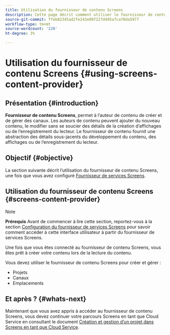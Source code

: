 ```yaml
---
title: Utilisation du fournisseur de contenu Screens
description: Cette page décrit comment utiliser le fournisseur de contenu Screens pour créer du contenu.
source-git-commit: ffeb82345ad2fe243e09f227d495afca70da5977
workflow-type: tm+mt
source-wordcount: '220'
ht-degree: 3%

---
```



# Utilisation du fournisseur de contenu Screens {#using-screens-content-provider}

## Présentation {#introduction}

**Fournisseur de contenu Screens**, permet à l’auteur de contenu de créer et de gérer des canaux. Les auteurs de contenu peuvent ajouter du nouveau contenu, le modifier sans se soucier des détails de la création d’affichages ou de l’enregistrement du lecteur. Le fournisseur de contenu fournit une abstraction des détails sous-jacents du développement du contenu, des affichages ou de l’enregistrement du lecteur.

## Objectif {#objective}

La section suivante décrit l’utilisation du fournisseur de contenu Screens, une fois que vous avez configuré [Fournisseur de services Screens](https://experienceleague.adobe.com/docs/experience-manager-cloud-service/screens-as-cloud-service/configure-screens-cloud/navigating-to-screens-services-provider.html?lang=en).

## Utilisation du fournisseur de contenu Screens {#screens-content-provider}

>[!NOTE]
>**Prérequis**
>Avant de commencer à lire cette section, reportez-vous à la section [Configuration du fournisseur de services Screens](https://experienceleague.adobe.com/docs/experience-manager-cloud-service/screens-as-cloud-service/configure-screens-cloud/navigating-to-screens-services-provider.html?lang=en) pour savoir comment accéder à cette interface utilisateur à partir du fournisseur de services Screens.

Une fois que vous êtes connecté au fournisseur de contenu Screens, vous êtes prêt à créer votre contenu lors de la lecture du contenu.

Vous devez utiliser le fournisseur de contenu Screens pour créer et gérer :

* Projets
* Canaux
* Emplacements

## Et après ? {#whats-next}

Maintenant que vous avez appris à accéder au fournisseur de contenu Screens, vous devez continuer votre parcours Screens en tant que Cloud Service en consultant le document [Création et gestion d’un projet dans Screens en tant que Cloud Service](https://experienceleague.adobe.com/docs/experience-manager-cloud-service/screens-as-cloud-service/create-content/creating-projects-screens-cloud.html?lang=en).



